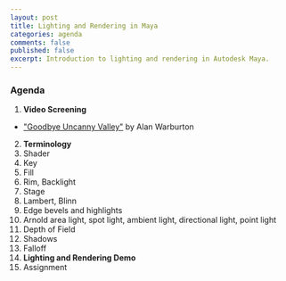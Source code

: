 ```yaml
---
layout: post
title: Lighting and Rendering in Maya
categories: agenda
comments: false
published: false
excerpt: Introduction to lighting and rendering in Autodesk Maya.
---
```


### Agenda

1. **Video Screening**
  - ["Goodbye Uncanny Valley"](https://vimeo.com/237568588) by Alan Warburton
2. **Terminology**
  1. Shader
  2. Key
  3. Fill
  4. Rim, Backlight
  5. Stage
  7. Lambert, Blinn
  9. Edge bevels and highlights
  10. Arnold area light, spot light, ambient light, directional light, point light
  11. Depth of Field
  12. Shadows
  13. Falloff
3. **Lighting and Rendering Demo**
4. Assignment
